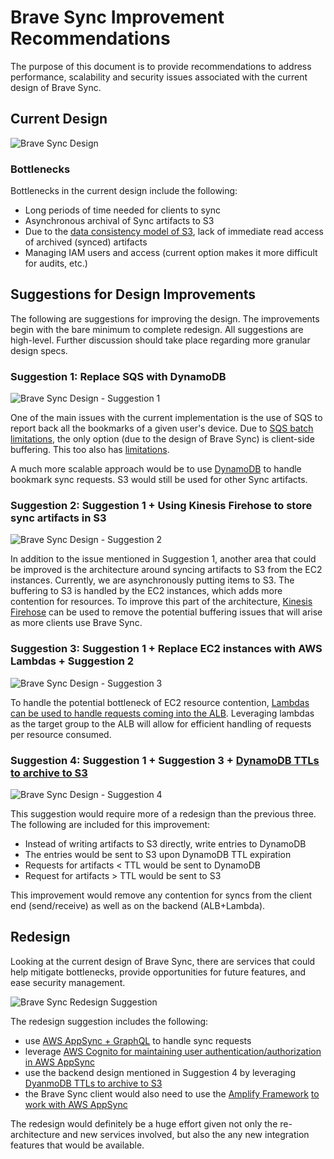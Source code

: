 # Brave Sync Improvement Recommendations

The purpose of this document is to provide recommendations to address performance, scalability and security issues associated with the current design of Brave Sync.

## Current Design

![Brave Sync Design](diagrams/BraveSyncDiagram.jpg)

### Bottlenecks

Bottlenecks in the current design include the following:

- Long periods of time needed for clients to sync
- Asynchronous archival of Sync artifacts to S3
- Due to the [data consistency model of S3](https://docs.aws.amazon.com/AmazonS3/latest/dev/Introduction.html#ConsistencyModel), lack of immediate read access of archived (synced) artifacts
- Managing IAM users and access (current option makes it more difficult for audits, etc.)

## Suggestions for Design Improvements

The following are suggestions for improving the design.  The improvements begin with the bare minimum to complete redesign.  All suggestions are high-level.  Further discussion should take place regarding more granular design specs. 

### Suggestion 1:  Replace SQS with DynamoDB

![Brave Sync Design - Suggestion 1](diagrams/BraveSyncDiagram-Suggestion1.jpg)

One of the main issues with the current implementation is the use of SQS to report back all the bookmarks of a given user's device.  Due to [SQS batch limitations](https://docs.aws.amazon.com/AWSSimpleQueueService/latest/SQSDeveloperGuide/sqs-batch-api-actions.html), the only option (due to the design of Brave Sync) is client-side buffering.  This too also has [limitations](https://docs.aws.amazon.com/AWSSimpleQueueService/latest/SQSDeveloperGuide/sqs-client-side-buffering-request-batching.html). 

A much more scalable approach would be to use [DynamoDB](https://docs.aws.amazon.com/amazondynamodb/latest/developerguide/Limits.html#default-limits-capacity-units-provisioned-throughput) to handle bookmark sync requests. S3 would still be used for other Sync artifacts.

### Suggestion 2: Suggestion 1 + Using Kinesis Firehose to store sync artifacts in S3

![Brave Sync Design - Suggestion 2](diagrams/BraveSyncDiagram-Suggestion2.jpg)

In addition to the issue mentioned in Suggestion 1, another area that could be improved is the architecture around syncing artifacts to S3 from the EC2 instances. Currently, we are asynchronously putting items to S3.  The buffering to S3 is handled by the EC2 instances, which adds more contention for resources.  To improve this part of the architecture, [Kinesis Firehose](https://docs.aws.amazon.com/firehose/latest/dev/what-is-this-service.html) can be used to remove the potential buffering issues that will arise as more clients use Brave Sync.

### Suggestion 3: Suggestion 1 + Replace EC2 instances with AWS Lambdas + Suggestion 2

![Brave Sync Design - Suggestion 3](diagrams/BraveSyncDiagram-Suggestion3.jpg)

To handle the potential bottleneck of EC2 resource contention, [Lambdas can be used to handle requests coming into the ALB](https://docs.aws.amazon.com/elasticloadbalancing/latest/application/lambda-functions.html).  Leveraging lambdas as the target group to the ALB will allow for efficient handling of requests per resource consumed.

### Suggestion 4: Suggestion 1 + Suggestion 3 + [DynamoDB TTLs to archive to S3](https://aws.amazon.com/blogs/database/automatically-archive-items-to-s3-using-dynamodb-time-to-live-with-aws-lambda-and-amazon-kinesis-firehose/)

![Brave Sync Design - Suggestion 4](diagrams/BraveSyncDiagram-Suggestion4.jpg)

This suggestion would require more of a redesign than the previous three. The following are included for this improvement:

- Instead of writing artifacts to S3 directly, write entries to DynamoDB
- The entries would be sent to S3 upon DynamoDB TTL expiration
- Requests for artifacts < TTL would be sent to DynamoDB
- Request for artifacts > TTL would be sent to S3

This improvement would remove any contention for syncs from the client end (send/receive) as well as on the backend (ALB+Lambda).

## Redesign

Looking at the current design of Brave Sync, there are services that could help mitigate bottlenecks, provide opportunities for future features, and ease security management.

![Brave Sync Redesign Suggestion](diagrams/BraveSyncDiagram-Redesign.jpg)

The redesign suggestion includes the following:

- use [AWS AppSync + GraphQL](https://docs.aws.amazon.com/appsync/latest/devguide/system-overview-and-architecture.html) to handle sync requests
- leverage [AWS Cognito for maintaining user authentication/authorization in AWS AppSync](https://docs.aws.amazon.com/appsync/latest/devguide/security.html#amazon-cognito-user-pools-authorization)
- use the backend design mentioned in Suggestion 4 by leveraging [DyanmoDB TTLs to archive to S3]((https://aws.amazon.com/blogs/database/automatically-archive-items-to-s3-using-dynamodb-time-to-live-with-aws-lambda-and-amazon-kinesis-firehose/))
- the Brave Sync client would also need to use the [Amplify Framework](https://aws-amplify.github.io/docs/) [to work with AWS AppSync](https://docs.aws.amazon.com/appsync/latest/devguide/building-a-client-app.html)

The redesign would definitely be a huge effort given not only the re-architecture and new services involved, but also the any new integration features that would be available.
